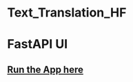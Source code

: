 # Text_Translation_HF

# FastAPI UI




## [Run the App here](https://gbiamgaurav-text-translation.hf.space/docs)
